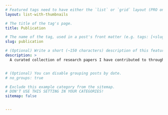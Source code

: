 ```yaml
---
# Featured tags need to have either the `list` or `grid` layout (PRO only).
layout: list-with-thumbnails

# The title of the tag's page.
title: Publication

# The name of the tag, used in a post's front matter (e.g. tags: [<slug>]).
slug: publication

# (Optional) Write a short (~150 characters) description of this featured tag.
description: >
  A curated collection of research papers I have contributed to through various academic collaborations and study groups.


# (Optional) You can disable grouping posts by date.
# no_groups: true

# Exclude this example category from the sitemap.
# DON'T USE THIS SETTING IN YOUR CATEGORIES!
sitemap: false


---
```

